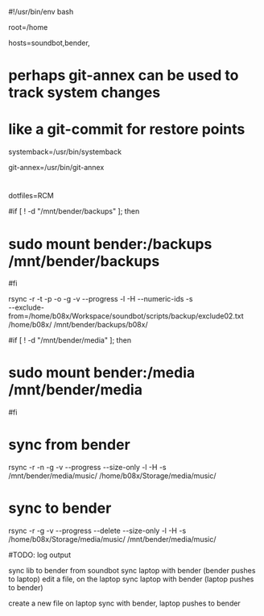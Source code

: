 #!/usr/bin/env bash

root=/home

hosts=soundbot,bender,

# perhaps git-annex can be used to track system changes
# like a git-commit for restore points
systemback=/usr/bin/systemback


git-annex=/usr/bin/git-annex

#
dotfiles=RCM

#if [ ! -d "/mnt/bender/backups" ]; then
#  sudo mount bender:/backups /mnt/bender/backups
#fi

rsync -r -t -p -o -g -v --progress -l -H --numeric-ids -s \
--exclude-from=/home/b08x/Workspace/soundbot/scripts/backup/exclude02.txt \
/home/b08x/ /mnt/bender/backups/b08x/

#if [ ! -d "/mnt/bender/media" ]; then
#  sudo mount bender:/media /mnt/bender/media
#fi

# sync from bender
rsync -r -n -g -v --progress --size-only -l -H -s \
/mnt/bender/media/music/ /home/b08x/Storage/media/music/

# sync to bender
rsync -r -g -v --progress --delete --size-only -l -H -s \
/home/b08x/Storage/media/music/ /mnt/bender/media/music/


#TODO: log output





sync lib to bender from soundbot
sync laptop with bender (bender pushes to laptop)
edit a file, on the laptop
sync laptop with bender (laptop pushes to bender)

create a new file on laptop
sync with bender, laptop pushes to bender
